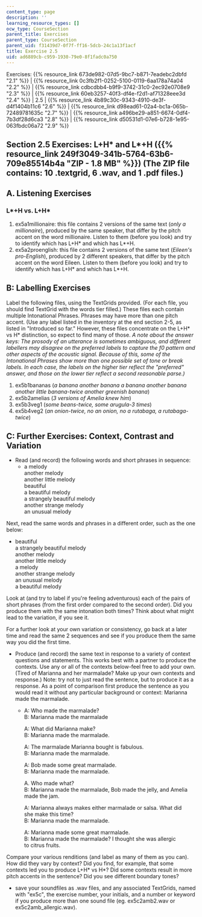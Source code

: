 ```yaml
---
content_type: page
description: ''
learning_resource_types: []
ocw_type: CourseSection
parent_title: Exercises
parent_type: CourseSection
parent_uid: f31439d7-0f7f-ff16-5dcb-24c1a13f1acf
title: Exercise 2.5
uid: ad6889cb-c959-1930-79e0-8f1fadc0a750
---
```


Exercises: {{% resource_link 673de982-07d5-9bc7-b871-7eadebc2dbfd "2.1" %}} | {{% resource_link 0c3fb2f1-0252-5100-0119-6aa178a74a04 "2.2" %}} | {{% resource_link cdbcdbb4-b9f9-3742-31c0-2ec92e0708e9 "2.3" %}} | {{% resource_link 60eb3257-40f3-df4e-f2d1-af71328eee3d "2.4" %}} | 2.5 | {{% resource_link 4b89c30c-9343-4910-de3f-d4f1404b11c6 "2.6" %}} | {{% resource_link d98ead61-02a4-bc1a-065b-72489781635c "2.7" %}} | {{% resource_link a496be29-a851-6674-0df4-7b3df28d6ca3 "2.8" %}} | {{% resource_link d50531d1-07e6-b728-1e95-063fbdc06a72 "2.9" %}}

Section 2.5 Exercises: L+H\* and L\*+H ({{% resource_link 249f3049-341b-5764-63b6-709e85514b4a "ZIP - 1.8 MB" %}}) (The ZIP file contains: 10 .textgrid, 6 .wav, and 1 .pdf files.)
---------------------------------------------------------------------------------------------------------------------------------------------------------------

A. Listening Exercises
----------------------

### L\*+H vs. L+H\*

1.  ex5a1millionaire: this file contains 2 versions of the same text (_only a millionaire_), produced by the same speaker, that differ by the pitch accent on the word millionaire. Listen to them (before you look) and try to identify which has L+H\* and which has L\*+H.
2.  ex5a2proenglish: this file contains 2 versions of the same text (_Eileen's pro-English_), produced by 2 different speakers, that differ by the pitch accent on the word Eileen. Listen to them (before you look) and try to identify which has L+H\* and which has L\*+H.

B: Labelling Exercises
----------------------

Label the following files, using the TextGrids provided. (For each file, you should find TextGrid with the words tier filled.) These files each contain multiple Intonational Phrases. Phrases may have more than one pitch accent. (Use any label listed in the inventory at the end section 2-5, as listed in "Introduced so far." However, these files concentrate on the L+H\* vs H\* distinction, so expect to find many of those. _A note about the answer keys: The prosody of an utterance is sometimes ambiguous, and different labellers may disagree on the preferred labels to capture the f0 pattern and other aspects of the acoustic signal. Because of this, some of the Intonational Phrases show more than one possible set of tone or break labels. In each case, the labels on the higher tier reflect the "preferred" answer, and those on the lower tier reflect a second reasonable parse.)_

1.  ex5b1bananas (_a banana another banana a banana another banana another little banana-twice another greenish banana_)
2.  ex5b2amelias (_3 versions of Amelia knew him_)
3.  ex5b3veg1 (_some beans-twice, some arugula-3 times_)
4.  ex5b4veg2 (_an onion-twice, no an onion, no a rutabaga, a rutabaga-twice_)

C: Further Exercises: Context, Contrast and Variation
-----------------------------------------------------

*   Read (and record) the following words and short phrases in sequence:
    *   a melody  
        another melody  
        another little melody  
        beautiful  
        a beautiful melody  
        a strangely beautiful melody  
        another strange melody  
        an unusual melody

Next, read the same words and phrases in a different order, such as the one below:

*   beautiful  
    a strangely beautiful melody  
    another melody  
    another little melody  
    a melody  
    another strange melody  
    an unusual melody  
    a beautiful melody

Look at (and try to label if you're feeling adventurous) each of the pairs of short phrases (from the first order compared to the second order). Did you produce them with the same intonation both times? Think about what might lead to the variation, if you see it.

For a further look at your own variation or consistency, go back at a later time and read the same 2 sequences and see if you produce them the same way you did the first time.

*   Produce (and record) the same text in response to a variety of context questions and statements. This works best with a partner to produce the contexts. Use any or all of the contexts below-feel free to add your own. (Tired of Marianna and her marmalade? Make up your own contexts and response.) Note: try not to just read the sentence, but to produce it as a response. As a point of comparison first produce the sentence as you would read it without any particular background or context: Marianna made the marmalade.
    *   A: Who made the marmalade?  
        B: Marianna made the marmalade  
          
        A: What did Marianna make?  
        B: Marianna made the marmalade.  
          
        A: The marmalade Marianna bought is fabulous.  
        B: Marianna made the marmalade.  
          
        A: Bob made some great marmalade.  
        B: Marianna made the marmalade.  
          
        A. Who made what?  
        B: Marianna made the marmalade, Bob made the jelly, and Amelia  
        made the jam.  
          
        A: Marianna always makes either marmalade or salsa. What did  
        she make this time?  
        B: Marianna made the marmalade.  
          
        A: Marianna made some great marmalade.  
        B: Marianna made the marmalade? I thought she was allergic  
        to citrus fruits.

Compare your various renditions (and label as many of them as you can). How did they vary by context? Did you find, for example, that some contexts led you to produce L+H\* vs H\*? Did some contexts result in more pitch accents in the sentence? Did you see different boundary tones?

*   save your soundfiles as .wav files, and any associated TextGrids, named with "ex5c", the exercise number, your initials, and a number or keyword if you produce more than one sound file (eg. ex5c2amb2.wav or ex5c2amb\_allergic.wav).